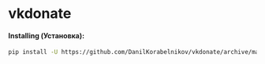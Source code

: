 # vkdonate

#### Installing (Установка):
```sh
pip install -U https://github.com/DanilKorabelnikov/vkdonate/archive/master.zip
```
